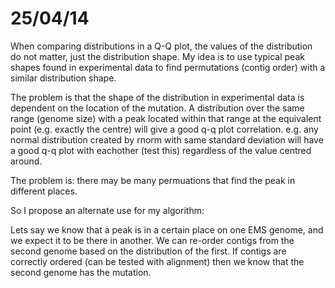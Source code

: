 25/04/14
========================================================

When comparing distributions in a Q-Q plot, the values of the distribution do not matter, just the distribution shape. My idea is to use typical peak shapes found in experimental data to find permutations (contig order) with a similar distribution shape.

The problem is that the shape of the distribution in experimental data is dependent on the location of the mutation. A distribution over the same range (genome size) with a peak located within that range at the equivalent point (e.g. exactly the centre) will give a good q-q plot correlation. e.g. any normal distribution created by rnorm with same standard deviation will have a good q-q plot with eachother (test this) regardless of the value centred around. 

The problem is: there may be many permuations that find the peak in different places.

So I propose an alternate use for my algorithm:

Lets say we know that a peak is in a certain place on one EMS genome, and we expect it to be there in another. We can re-order contigs from the second genome based on the distribution of the first. If contigs are correctly ordered (can be tested with alignment) then we know that the second genome has the mutation.

